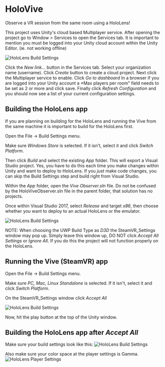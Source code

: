 # HoloVive
Observe a VR session from the same room using a HoloLens!

This project uses Unity's cloud based Multiplayer service.  After opening the project
 go to Window > Services to open the Services tab.  It is important to mention you 
 must be logged into your Unity cloud account within the Unity Editor. (ie. not working offline)
 
![HoloLens Build Settings](HoloViveObserver/Screenshots/services_tab.png)

Click the *New link...* button in the Services tab. Select your organization name 
(username). Click *Create* button to create a cloud project.  Next click the
Multiplayer service to enable.  Click *Go to dashboard* In a browser if you are
 logged into your Unity account a *Max players per room" field needs to be set as
 2 or more and click save. Finally click _Refresh Configuration_ and you should
 now see a list of your current configuration settings.
 
## Building the HoloLens app
If you are planning on building for the HoloLens and running the Vive from the same
 machine it is important to build for the HoloLens
first.

Open the File -> Build Settings menu.

Make sure *Windows Store* is selected. If it isn't, select it and click
*Switch Platform*.

Then click *Build* and select the existing *App* folder. This will export
a Visual Studio project. Yes, you have to do this each time you make changes
within Unity and want to deploy to HoloLens. If you *just* make code changes,
you can skip the Build Settings step and build right from Visual Studio.

Within the *App* folder, open the *Vive Observer.sln* file. Do not be confused
by the HoloViveObserver.sln file in the parent folder, that solution has no
projects.

Once within Visual Studio 2017, select *Release* and target *x86*, then choose
whether you want to deploy to an actual HoloLens or the emulator.  

![HoloLens Build Settings](HoloViveObserver/Screenshots/SteamVR_Settings_Do_Not_Press.png)

NOTE: When choosing the UWP Build Type as *D3D* the SteamVR_Settings window may pop up.  Simply
leave this window up, DO NOT click *Accept All Settings* or *Ignore All*.  If you do this
the project will not function properly on the HoloLens.

## Running the Vive (SteamVR) app
Open the File -> Build Settings menu.

Make sure *PC, Mac, Linux Standalone* is selected. If it isn't, select it and click
*Switch Platform*.

On the SteamVR_Settings window click *Accept All*

![HoloLens Build Settings](HoloViveObserver/Screenshots/SteamVR_Settings.png)

Now, hit the play button at the top of the Unity window.

## Building the HoloLens app after *Accept All*
Make sure your build settings look like this:
![HoloLens Build Settings](HoloViveObserver/Screenshots/build_settings_hololens.png)

Also make sure your color space at the player settings is Gamma.
![HoloLens Player Settings](HoloViveObserver/Screenshots/gama.jpg)

